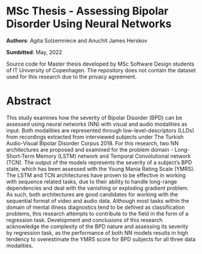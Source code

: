 # MSc Thesis - Assessing Bipolar Disorder Using Neural Networks

**Authors**: Agita Solzemniece and Anuchit James Herskov  
<!-- **Supervisors**: Stella Grasshof and Sami Brandt  
 -->
**Sumbitted**: May, 2022

Source code for Master thesis developed by MSc Software Design students of IT University of Copenhagen. 
The repository does not contain the dataset used for this research due to the privacy agreement.

# Abstract

This study examines how the severity of Bipolar Disorder (BPD) can be assessed using neural networks (NN) with visual and audio modalities as input. Both modalities are represented through low-level-descriptors (LLDs) from recordings extracted from interviewed subjects under The Turkish Audio-Visual Bipolar Disorder Corpus 2018. For this research, two NN architectures are proposed and examined for the problem domain - Long-Short-Term Memory (LSTM) network and Temporal Convolutional network (TCN). The output of the models represents the severity of a subject’s BPD state, which has been assessed with the Young Mania Rating Scale (YMRS). The LSTM and TCN architectures have proven to
be effective in working with sequence related tasks, due to their ability to handle long-range dependencies and deal with the vanishing or exploding gradient problem. As such, both architectures are good candidates for working with the sequential format of video and audio data. Although most tasks within the domain of mental illness diagnostics tend to be defined as classification problems, this research attempts to contribute to the field in the form of a regression task. Development and conclusions of this research acknowledge the complexity of the BPD nature and assessing its severity by regression task, as the performance of both NN models results in high tendency to overestimate the YMRS score for BPD subjects for all three data modalities.
